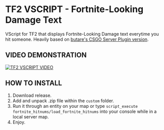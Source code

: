 # TF2 VSCRIPT - Fortnite-Looking Damage Text
VScript for TF2 that displays Fortnite-Looking Damage text everytime you hit someone.
Heavily based on [butare's CSGO Server Plugin version](https://www.youtube.com/watch?v=scaCNmibtNA).

## VIDEO DEMONSTRATION
[![TF2 VSCRIPT VIDEO](https://img.youtube.com/vi/Qqdx3fcDhQM/0.jpg)](https://www.youtube.com/watch?v=Qqdx3fcDhQM)

## HOW TO INSTALL
1. Download release.
2. Add and unpack .zip file within the `custom` folder.
3. Run it through an entity on your map or type `script_execute fortnite_hitnums/load_fortnite_hitnums` into your console while in a local server map.
4. Enjoy.
